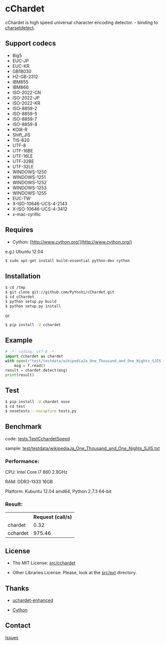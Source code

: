 cChardet
========
cChardet is high speed universal character encoding detector. - binding to [charsetdetect](https://bitbucket.org/medoc/uchardet-enhanced/overview).

## Support codecs
*   Big5
*   EUC-JP
*   EUC-KR
*   GB18030
*   HZ-GB-2312
*   IBM855
*   IBM866
*   ISO-2022-CN
*   ISO-2022-JP
*   ISO-2022-KR
*   ISO-8859-2
*   ISO-8859-5
*   ISO-8859-7
*   ISO-8859-8
*   KOI8-R
*   Shift_JIS
*   TIS-620
*   UTF-8
*   UTF-16BE
*   UTF-16LE
*   UTF-32BE
*   UTF-32LE
*   WINDOWS-1250
*   WINDOWS-1251
*   WINDOWS-1252
*   WINDOWS-1253
*   WINDOWS-1255
*   EUC-TW
*   X-ISO-10646-UCS-4-2143
*   X-ISO-10646-UCS-4-3412
*   x-mac-cyrillic

## Requires
*   Cython: [http://www.cython.org/](http://www.cython.org/)

e.g.) Ubuntu 12.04

```bash
$ sudo apt-get install build-essential python-dev cython
```

## Installation

```bash
$ cd /tmp
$ git clone git://github.com/PyYoshi/cChardet.git
$ cd cChardet
$ python setup.py build
$ python setup.py install
```

or

```bash
$ pip install -U cchardet
```

## Example

```python
# -*- coding: utf-8 -*-
import cchardet as chardet
with open(r"test/testdata/wikipediaJa_One_Thousand_and_One_Nights_SJIS.txt", "rb") as f:
    msg = f.read()
result = chardet.detect(msg)
print(result)
```

## Test

```bash
$ pip install -U chardet nose
$ cd test
$ nosetests --nocapture tests.py
```

## Benchmark
code: [tests.TestCchardetSpeed](https://github.com/PyYoshi/cChardet/blob/master/test/tests.py#L468)

sample: [test/testdata/wikipediaJa_One_Thousand_and_One_Nights_SJIS.txt](https://github.com/PyYoshi/cChardet/blob/master/test/testdata/wikipediaJa_One_Thousand_and_One_Nights_SJIS.txt)

### Performance:
CPU: Intel Core i7 860 2.8GHz

RAM: DDR3-1333 16GB

Platform: Kubuntu 12.04 amd64, Python 2.7.3 64-bit

### Result:

<table>
  <tr>
    <th></th><th>Request (call/s)</th>
  </tr>
  <tr>
    <td>chardet</td><td>0.32</td>
  </tr>
  <tr>
    <td>cchardet</td><td>975.46</td>
  </tr>
</table>

## License
* The MIT License: [src/cchardet](https://github.com/PyYoshi/cChardet/tree/master/src/cchardet)

* Other Libraries License: Please, look at the [src/ext](https://github.com/PyYoshi/cChardet/tree/master/src/ext) directory.

## Thanks
* [uchardet-enhanced](https://bitbucket.org/medoc/uchardet-enhanced/overview)

* [Cython](http://www.cython.org/)

## Contact

[Issues](https://github.com/PyYoshi/cChardet/issues?page=1&state=open)
